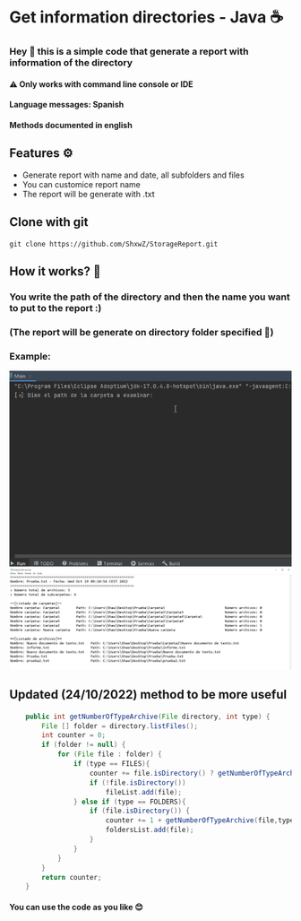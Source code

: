 # Get information directories - Java ☕
### Hey 👋 this is a simple code that generate a report with information of the directory
#### ⚠ Only works with command line console or IDE 
#### Language messages: Spanish
#### Methods documented in english

## Features ⚙
- Generate report with name and date, all subfolders and files
- You can customice report name
- The report will be generate with .txt

## Clone with git
```
git clone https://github.com/ShxwZ/StorageReport.git
```

## How it works? 👀
### You write the path of the directory and then the name you want to put to the report :)
### (The report will be generate on directory folder specified 📂)
### Example:
![](https://github.com/ShxwZ/StorageReport/blob/master/ReadmeResources/GenerateReport.gif)
![](https://github.com/ShxwZ/StorageReport/blob/master/ReadmeResources/Report.jpg)

## Updated (24/10/2022) method to be more useful
```java
    public int getNumberOfTypeArchive(File directory, int type) {
        File [] folder = directory.listFiles();
        int counter = 0; 
        if (folder != null) {
            for (File file : folder) {
                if (type == FILES){
                    counter += file.isDirectory() ? getNumberOfTypeArchive(file,type) : 1;
                    if (!file.isDirectory())
                        fileList.add(file);
                } else if (type == FOLDERS){
                    if (file.isDirectory()) {
                        counter += 1 + getNumberOfTypeArchive(file,type);
                        foldersList.add(file);
                    }
                }
            }
        }
        return counter;
    }
```

#### You can use the code as you like 😊
